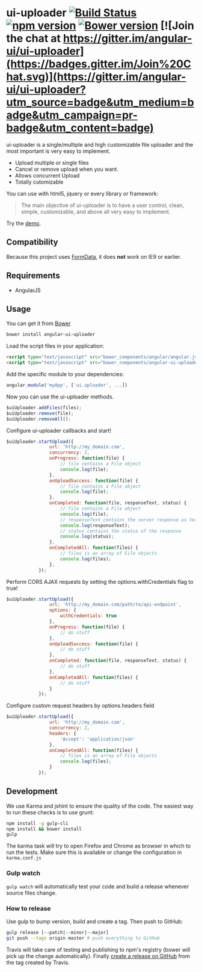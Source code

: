 # ui-uploader [![Build Status](https://travis-ci.org/angular-ui/ui-uploader.svg?branch=master)](https://travis-ci.org/angular-ui/ui-uploader) [![npm version](https://badge.fury.io/js/angular-ui-uploader.svg)](http://badge.fury.io/js/angular-ui-uploader) [![Bower version](https://badge.fury.io/bo/angular-ui-uploader.svg)](http://badge.fury.io/bo/angular-ui-uploader) [![Join the chat at https://gitter.im/angular-ui/ui-uploader](https://badges.gitter.im/Join%20Chat.svg)](https://gitter.im/angular-ui/ui-uploader?utm_source=badge&utm_medium=badge&utm_campaign=pr-badge&utm_content=badge)

ui-uploader is a single/multiple and high customizable file uploader and the most important is very easy to implement.

  - Upload multiple or single files
  - Cancel or remove upload when you want.
  - Allows concurrent Upload
  - Totally cutomizable

You can use with html5, jquery or every library or framework:

> The main objective of ui-uploader is
>  to have a user control, clean, simple, customizable,
> and above all very easy to implement.

Try the [demo](https://htmlpreview.github.io/?https://github.com/angular-ui/ui-uploader/master/demo/index.html).


Compatibility
-------------

Because this project uses [FormData](http://caniuse.com/#search=formdata), it does **not** work on IE9 or earlier.

## Requirements

- AngularJS

## Usage


You can get it from [Bower](http://bower.io/)

```sh
bower install angular-ui-uploader
```

Load the script files in your application:

```html
<script type="text/javascript" src="bower_components/angular/angular.js"></script>
<script type="text/javascript" src="bower_components/angular-ui-uploader/dist/uploader.js"></script>
```

Add the specific module to your dependencies:

```javascript
angular.module('myApp', ['ui.uploader', ...])
```

Now you can use the ui-uploader methods.

```javascript
$uiUploader.addFiles(files);
$uiUploader.remove(file);
$uiUploader.removeAll();
```

Configure ui-uploader callbacks and start!

```javascript
$uiUploader.startUpload({
                url: 'http://my_domain.com',
                concurrency: 2,
                onProgress: function(file) {
                    // file contains a File object
                    console.log(file);
                },
                onUploadSuccess: function(file) {
                    // file contains a File object
                    console.log(file);
                },
                onCompleted: function(file, responseText, status) {
                    // file contains a File object
                    console.log(file);
                    // responseText contains the server response as text
                    console.log(responseText);
                    // status contains the status of the response
                    console.log(status);
                },
                onCompletedAll: function(files) {
                	// files is an array of File objects
                	console.log(files);
                },
            });
```

Perform CORS AJAX requests by setting the options.withCredentials flag to true!

```javascript
$uiUploader.startUpload({
                url: 'http://my_domain.com/path/to/api-endpoint',
                options: {
                	withCredentials: true
                },
                onProgress: function(file) {
                    // do stuff
                },
                onUploadSuccess: function(file) {
                    // do stuff
                },
                onCompleted: function(file, responseText, status) {
                    // do stuff
                },
                onCompletedAll: function(files) {
                	// do stuff
                }
            });
```

Configure custom request headers by options.headers field

```javascript
$uiUploader.startUpload({
                url: 'http://my_domain.com',
                concurrency: 2,
                headers: {
                    'Accept': 'application/json'
                },
                onCompletedAll: function(files) {
                	// files is an array of File objects
                	console.log(files);
                }
            });
```

## Development

We use Karma and jshint to ensure the quality of the code.  The easiest way to run these checks is to use grunt:

```sh
npm install -g gulp-cli
npm install && bower install
gulp
```

The karma task will try to open Firefox and Chrome as browser in which to run the tests.  Make sure this is available or change the configuration in `karma.conf.js`


### Gulp watch

`gulp watch` will automatically test your code and build a release whenever source files change.

### How to release

Use gulp to bump version, build and create a tag. Then push to GitHub:

````sh
gulp release [--patch|--minor|--major]
git push --tags origin master # push everything to GitHub
````

Travis will take care of testing and publishing to npm's registry (bower will pick up the change automatically). Finally [create a release on GitHub](https://github.com/angular-ui/ui-uploader/releases/new) from the tag created by Travis.
